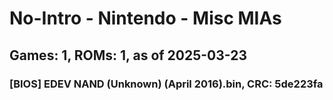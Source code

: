 # No-Intro - Nintendo - Misc MIAs
## Games: 1, ROMs: 1, as of 2025-03-23

### [BIOS] EDEV NAND (Unknown) (April 2016).bin, CRC: 5de223fa
